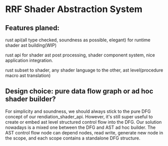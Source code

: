 # RRF Shader Abstraction System

## Features planed:

rust api(all type checked, soundness as possible, elegant) for runtime shader ast building(WIP)

rust api for shader ast post processing, shader component system, nice application integration.

rust subset to shader, any shader language to the other, ast level(procedure macro ast translation)

## Design choice: pure data flow graph or ad hoc shader builder?

For simplicity and soundness, we should always stick to the pure DFG concept of our rendiation_shader_api. However, it's still super useful to create or embed ast level structured control flow into the DFG. Our solution nowadays is a mixed one between the DFG and AST ad hoc builder. The AST control flow node can depend nodes, read write, generate new node in the scope, and each scope contains a standalone DFG structure.